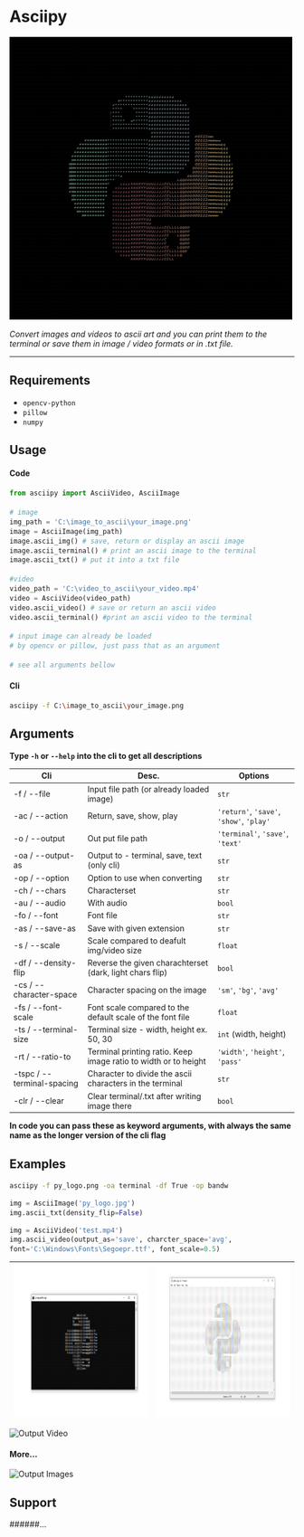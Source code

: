 # Asciipy

<img src="https://github.com/sereaf/asciipy/blob/master/images/asciipy_logo.jpg" alt="Asciipy Logo" width="500" height="500">

_Convert images and videos to ascii art and you can print them to the terminal or save them in image / video formats or in .txt file._

---

<!--## Install

```bash
pip install asciipy
```-->

<!-- [see here on pypi.org]() -->

## Requirements

-   `opencv-python`
-   `pillow`
-   `numpy`

## Usage
#### Code

```python
from asciipy import AsciiVideo, AsciiImage

# image
img_path = 'C:\image_to_ascii\your_image.png'
image = AsciiImage(img_path)
image.ascii_img() # save, return or display an ascii image
image.ascii_terminal() # print an ascii image to the terminal
image.ascii_txt() # put it into a txt file

#video
video_path = 'C:\video_to_ascii\your_video.mp4'
video = AsciiVideo(video_path)
video.ascii_video() # save or return an ascii video
video.ascii_terminal() #print an ascii video to the terminal

# input image can already be loaded
# by opencv or pillow, just pass that as an argument

# see all arguments bellow
```

#### Cli

```bash
asciipy -f C:\image_to_ascii\your_image.png
```

## Arguments

**Type `-h` or `--help` into the cli to get all descriptions**

| Cli                        | Desc.                                                           | Options                                  |
| -------------------------- | --------------------------------------------------------------- | ---------------------------------------- |
| -f / --file                | Input file path (or already loaded image)                       | `str`                                    |
| -ac / --action             | Return, save, show, play                                        | `'return'`, `'save'`, `'show'`, `'play'` |
| -o / --output              | Out put file path                                               | `'terminal'`, `'save'`, `'text'`         |
| -oa / --output-as          | Output to - terminal, save, text  (only cli)                    | `str`                                    |
| -op / --option             | Option to use when converting                                   | `str`                                    |
| -ch / --chars              | Characterset                                                    | `str`                                    |
| -au / --audio              | With audio                                                      | `bool`                                   |
| -fo / --font               | Font file                                                       | `str`                                    |
| -as / --save-as            | Save with given extension                                        | `str`                                    |
| -s / --scale               | Scale compared to deafult img/video size                        | `float`                                  |
| -df / --density-flip       | Reverse the given charachterset (dark, light chars flip)        | `bool`                                   |
| -cs / --character-space    | Character spacing on the image                                  | `'sm'`, `'bg'`, `'avg'`                  |
| -fs / --font-scale         | Font scale compared to the default scale of the font file       | `float`                                  |
| -ts / --terminal-size      | Terminal size - width, height ex. 50, 30                        | `int` (width, height)                    |
| -rt / --ratio-to           | Terminal printing ratio. Keep image ratio to width or to height | `'width'`, `'height'`, `'pass'`          |
| -tspc / --terminal-spacing | Character to divide the ascii characters in the terminal        | `str`                                    |
| -clr / --clear              | Clear terminal/.txt after writing image there                  | `bool`                                   |

**In code you can pass these as keyword arguments, with always the same name as the longer version of the cli flag**

## Examples

```bash
asciipy -f py_logo.png -oa terminal -df True -op bandw
```

```python
img = AsciiImage('py_logo.jpg')
img.ascii_txt(density_flip=False)
```

```python
img = AsciiVideo('test.mp4')
img.ascii_video(output_as='save', charcter_space='avg',
font='C:\Windows\Fonts\Segoepr.ttf', font_scale=0.5)
```
<!--![Output Image1](https://github.com/sereaf/asciipy/blob/master/images/asciipy_terminal_bandw.png)-->
|  <img src="https://github.com/sereaf/asciipy/blob/master/images/asciipy_terminal_bandw.png" alt="First Output" width="480" height="270"> | <img src="https://github.com/sereaf/asciipy/blob/master/images/asciipy_txt.png" alt="Second Output" width="480" height="270"> |
| ------------------ | ------------------ |

![Output Video]()

#### More...

![Output Images]()

## Support
######...
